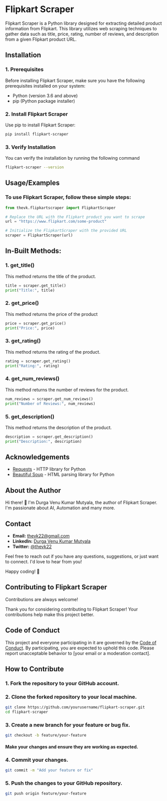 # Flipkart Scraper

Flipkart Scraper is a Python library designed for extracting detailed product information from Flipkart. This library utilizes web scraping techniques to gather data such as title, price, rating, number of reviews, and description from a given Flipkart product URL.




## Installation

### 1. Prerequisites

Before installing Flipkart Scraper, make sure you have the following prerequisites installed on your system:

- Python (version 3.6 and above)
- pip (Python package installer)

### 2. Install Flipkart Scraper
Use pip to install Flipkart Scraper:
```bash
pip install flipkart-scraper
```
### 3. Verify Installation
You can verify the installation by running the following command
```bash
flipkart-scraper --version
```


## Usage/Examples

### To use Flipkart Scraper, follow these simple steps:

```python
from thevk.flipkartscraper import FlipkartScraper

# Replace the URL with the Flipkart product you want to scrape
url = "https://www.flipkart.com/some-product"

# Initialize the FlipkartScraper with the provided URL
scraper = FlipkartScraper(url)
```



## In-Built Methods:
### 1. get_title()
This method returns the title of the product.
```python
title = scraper.get_title()
print("Title:", title)
```
### 2. get_price()
This method returns the price of the product
```python
price = scraper.get_price()
print("Price:", price)
```
### 3. get_rating()
This method returns the rating of the product.
```python
rating = scraper.get_rating()
print("Rating:", rating)
```
### 4. get_num_reviews()
This method returns the number of reviews for the product.
```python
num_reviews = scraper.get_num_reviews()
print("Number of Reviews:", num_reviews)
```
### 5. get_description()
This method returns the description of the product.
```python
description = scraper.get_description()
print("Description:", description)
```
## Acknowledgements

- [Requests](https://docs.python-requests.org/en/latest/) - HTTP library for Python
- [Beautiful Soup](https://www.crummy.com/software/BeautifulSoup/) - HTML parsing library for Python



## About the Author

Hi there! 👋 I'm Durga Venu Kumar Mutyala, the author of Flipkart Scraper. I'm passionate about AI, Automation and many more.

## Contact

- **Email:** thevk22@gmail.com
- **LinkedIn:** [Durga Venu Kumar Mutyala](https://www.linkedin.com/in/venukumarmd/)
- **Twitter:** [@thevk22](https://twitter.com/thevk22)

Feel free to reach out if you have any questions, suggestions, or just want to connect. I'd love to hear from you!


Happy coding! 🚀




## Contributing to Flipkart Scraper

Contributions are always welcome!

Thank you for considering contributing to Flipkart Scraper! Your contributions help make this project better.

## Code of Conduct

This project and everyone participating in it are governed by the [Code of Conduct](CODE_OF_CONDUCT.md). By participating, you are expected to uphold this code. Please report unacceptable behavior to [your email or a moderation contact].

## How to Contribute

### 1. Fork the repository to your GitHub account.
### 2. Clone the forked repository to your local machine.

```bash
git clone https://github.com/yourusername/flipkart-scraper.git
cd flipkart-scraper
```
### 3. Create a new branch for your feature or bug fix.
```bash
git checkout -b feature/your-feature
```
#### Make your changes and ensure they are working as expected.
### 4. Commit your changes.

```bash
git commit -m "Add your feature or fix"
```
### 5. Push the changes to your GitHub repository.
```bash
git push origin feature/your-feature
```